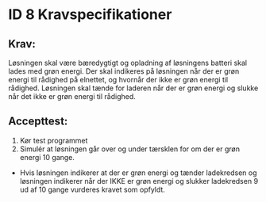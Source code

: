 # ID 8 Kravspecifikationer
## Krav: 
Løsningen skal være bæredygtigt og opladning af løsningens batteri skal lades med grøn energi. 
Der skal indikeres på løsningen når der er grøn energi til rådighed på elnettet, og hvornår der ikke er grøn energi til rådighed. 
Løsningen skal tænde for laderen når der er grøn energi og slukke når det ikke er grøn energi til rådighed.

## Accepttest: 
1. Kør test programmet 
2. Simulér at løsningen går over og under tærsklen for om der er grøn energi 10 gange. 
- Hvis løsningen indikerer at der er grøn energi og tænder ladekredsen og løsningen indikerer når der IKKE er grøn energi og slukker ladekredsen 9 ud af 10 gange vurderes kravet som opfyldt.